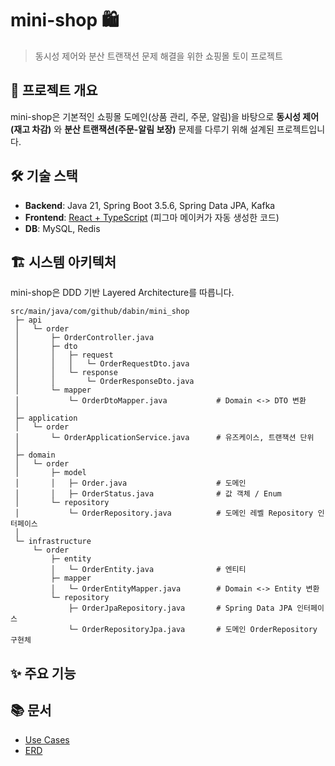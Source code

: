 # mini-shop 🛍️

> 동시성 제어와 분산 트랜잭션 문제 해결을 위한 쇼핑몰 토이 프로젝트  


## 📌 프로젝트 개요
mini-shop은 기본적인 쇼핑몰 도메인(상품 관리, 주문, 알림)을 바탕으로 **동시성 제어(재고 차감)** 와 **분산 트랜잭션(주문-알림 보장)** 문제를 다루기 위해 설계된 프로젝트입니다. 


## 🛠️ 기술 스택
- **Backend**: Java 21, Spring Boot 3.5.6, Spring Data JPA, Kafka
- **Frontend**: [React + TypeScript](https://github.com/dabin0513/mini-shop-front) (피그마 메이커가 자동 생성한 코드)
- **DB**: MySQL, Redis


## 🏗️ 시스템 아키텍처
mini-shop은 DDD 기반 Layered Architecture를 따릅니다.

```
src/main/java/com/github/dabin/mini_shop
 ├─ api
 │   └─ order
 │       ├─ OrderController.java              
 │       ├─ dto
 │       │   ├─ request
 │       │   │   └─ OrderRequestDto.java
 │       │   └─ response
 │       │       └─ OrderResponseDto.java
 │       └─ mapper
 │           └─ OrderDtoMapper.java           # Domain <-> DTO 변환
 │
 ├─ application
 │   └─ order
 │       └─ OrderApplicationService.java      # 유즈케이스, 트랜잭션 단위
 │
 ├─ domain
 │   └─ order
 │       ├─ model
 │       │   ├─ Order.java                    # 도메인
 │       │   ├─ OrderStatus.java              # 값 객체 / Enum
 │       └─ repository
 │           └─ OrderRepository.java          # 도메인 레벨 Repository 인터페이스
 │
 └─ infrastructure
     └─ order
         ├─ entity
         │   └─ OrderEntity.java              # 엔티티
         ├─ mapper
         │   └─ OrderEntityMapper.java        # Domain <-> Entity 변환
         └─ repository
             ├─ OrderJpaRepository.java       # Spring Data JPA 인터페이스
             └─ OrderRepositoryJpa.java       # 도메인 OrderRepository 구현체
```



## ✨ 주요 기능


## 📚 문서
- [Use Cases](docs/use-case.md)
- [ERD](https://www.erdcloud.com/d/WyFdqqTB8w4f9pQW6)
